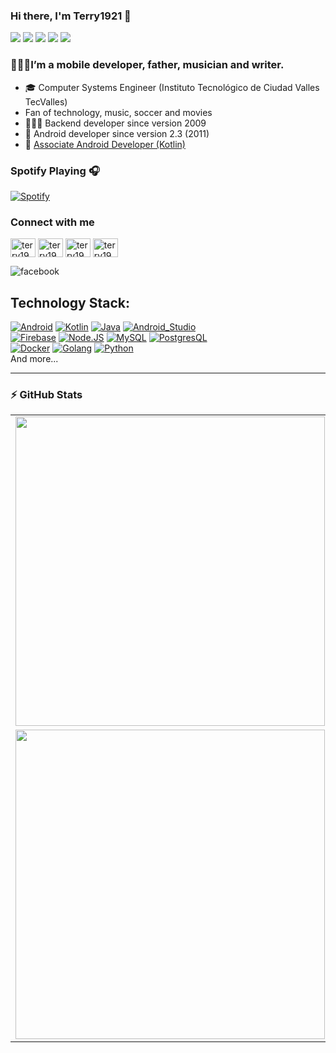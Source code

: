 ### Hi there, I'm Terry1921 👋 

![](https://badges.pufler.dev/visits/terry1921/terry1921?color=blue&style=plastic&logo=Android)
![](https://komarev.com/ghpvc/?username=terry1921&label=Profile%20views&color=0e75b6&style=plastic)
![](https://badges.pufler.dev/years/terry1921?color=red&style=plastic&logo=CodeIgniter)
![](https://badges.pufler.dev/repos/terry1921?color=orange&style=plastic&logo=Github)
![](https://badges.pufler.dev/commits/weekly/terry1921?color=9cf&style=plastic&logo=counter-strike)

<!-- **terry0022/terry0022** is a ✨ _special_ ✨ repository because its `README.md` (this file) appears on your GitHub profile. -->
### 🙋🏻‍♂️I’m a mobile developer, father, musician and writer.
- :mortar_board: Computer Systems Engineer (Instituto Tecnológico de Ciudad Valles TecValles)
- Fan of technology, music, soccer and movies
- 👨🏻‍💻 Backend developer since version 2009
- :robot: Android developer since version 2.3 (2011)
- 📃 [Associate Android Developer (Kotlin)][kotlin_credential]

<!-- ![Twitter Follow](https://img.shields.io/twitter/follow/terry_rockstar?style=social) -->

<!--
<p align="left"> <a href="https://github.com/ryo-ma/github-profile-trophy"><img src="https://github-profile-trophy.vercel.app/?username=terry1921&theme=onedark&column=7&margin-w=15&margin-h=15" alt="terry1921" /></a> </p>
-->
### Spotify Playing 🎧
[![Spotify](https://novatorem-git-master-terry0022.vercel.app/api/spotify)](https://open.spotify.com/user/terry1921)

### Connect with me 

[<img align="center" src="https://raw.githubusercontent.com/rahuldkjain/github-profile-readme-generator/master/src/images/icons/Social/linked-in-alt.svg" alt="terry1921" height="30" width="40" />][linkedin]
[<img align="center" src="https://raw.githubusercontent.com/rahuldkjain/github-profile-readme-generator/master/src/images/icons/Social/twitter.svg" alt="terry1921" height="30" width="40" />][twitter]
[<img align="center" src="https://raw.githubusercontent.com/rahuldkjain/github-profile-readme-generator/master/src/images/icons/Social/facebook.svg" alt="terry1921" height="30" width="40" />][facebook]
[<img align="center" src="https://raw.githubusercontent.com/rahuldkjain/github-profile-readme-generator/master/src/images/icons/Social/instagram.svg" alt="terry1921" height="30" width="40" />][instagram]

[<img align="left" alt="facebook" src="https://img.shields.io/badge/Google%20Play-414141?logo=google-play&logoColor=white&style=for-the-badge" />][google_play] <br>

## Technology Stack:

[![Android](https://img.shields.io/badge/Android-30D780?style=for-the-badge&logo=android&logoColor=white&labelColor=101010)]()
[![Kotlin](https://img.shields.io/badge/Kotlin-2D91F7?style=for-the-badge&logo=kotlin&logoColor=white&labelColor=101010)]()
[![Java](https://img.shields.io/badge/Java-E61F24?style=for-the-badge&logo=java&logoColor=white&labelColor=101010)]()
[![Android_Studio](https://img.shields.io/badge/Android_Studio-3EDC84?style=for-the-badge&logo=android-studio&logoColor=white&labelColor=101010)]()
</br>
[![Firebase](https://img.shields.io/badge/Firebase-F6830C?style=for-the-badge&logo=firebase&logoColor=white&labelColor=101010)]()
[![Node.JS](https://img.shields.io/badge/Node.JS-7BA91A?style=for-the-badge&logo=node.js&logoColor=white&labelColor=101010)]()
[![MySQL](https://img.shields.io/badge/MySQL-DE8900?style=for-the-badge&logo=mysql&logoColor=white&labelColor=101010)]()
[![PostgresQL](https://shields.io/badge/Postgresql-336791?style=for-the-badge&logo=postgresql&logoColor=white&labelColor=101010)]()
</br>
[![Docker](https://img.shields.io/badge/Docker-2391E6?style=for-the-badge&logo=docker&logoColor=white&labelColor=101010)]()
[![Golang](https://img.shields.io/badge/Golang-00A7D0?style=for-the-badge&logo=Go&logoColor=white&labelColor=101010)]()
[![Python](https://img.shields.io/badge/Python-F7CB3E?style=for-the-badge&logo=python&logoColor=white&labelColor=101010)]()
</br>
And more...
</br>

--- 

### :zap: GitHub Stats

<center>
  <table>
    <tr>
      <td>
        <img width="495px" align="left" src="https://github-readme-stats.vercel.app/api?username=terry1921&count_private=true&show_icons=true&theme=nord"/>
      </td>
  <td>
        <img align="center" src="https://github-readme-streak-stats.herokuapp.com/?user=terry1921&count_private=true&show_icons=true&theme=nord" alt="terry1921" />
      </td>
    </tr>   
    <tr>
      <td>
        <img width="495px" align="left" src="https://github-readme-stats.vercel.app/api/pin/?username=terry1921&repo=LactaGuia&count_private=true&layout=compact&theme=nord"/>
      </td>
      <td>
        <img width="495px" align="left" src="https://github-readme-stats.vercel.app/api/wakatime?username=Terry0022&count_private=true&layout=compact&theme=nord"/>
      </td>
    </tr>
  </table>
</center>

[kotlin_credential]: https://www.credential.net/0f5794dc-2b1f-4c5a-9f78-5ad416529252
[linkedin]: https://www.linkedin.com/in/enrique0022/
[twitter]: https://twitter.com/Terry_rockstar
[facebook]: https://www.facebook.com/terryrockstar/
[google_play]: https://play.google.com/store/apps/dev?id=8219039451853930133
[instagram]: https://www.instagram.com/terrymustdie/

<!--
# Contributions
(in the last 365 days, languages pie based on number of commits)

![](./profile-3d-contrib/profile-gitblock.svg)

<br/>-->
